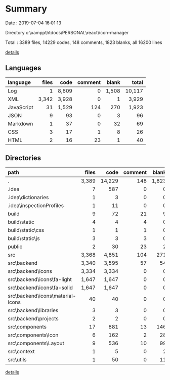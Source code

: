 # Summary

Date : 2019-07-04 16:01:13

Directory c:\xampp\htdocs\PERSONAL\react\icon-manager

Total : 3389 files,  14229 codes, 148 comments, 1823 blanks, all 16200 lines

[details](details.md)

## Languages
| language | files | code | comment | blank | total |
| :--- | ---: | ---: | ---: | ---: | ---: |
| Log | 1 | 8,609 | 0 | 1,508 | 10,117 |
| XML | 3,342 | 3,928 | 0 | 1 | 3,929 |
| JavaScript | 31 | 1,529 | 124 | 270 | 1,923 |
| JSON | 9 | 93 | 0 | 3 | 96 |
| Markdown | 1 | 37 | 0 | 32 | 69 |
| CSS | 3 | 17 | 1 | 8 | 26 |
| HTML | 2 | 16 | 23 | 1 | 40 |

## Directories
| path | files | code | comment | blank | total |
| :--- | ---: | ---: | ---: | ---: | ---: |
| . | 3,389 | 14,229 | 148 | 1,823 | 16,200 |
| .idea | 7 | 587 | 0 | 0 | 587 |
| .idea\dictionaries | 1 | 3 | 0 | 0 | 3 |
| .idea\inspectionProfiles | 1 | 11 | 0 | 0 | 11 |
| build | 9 | 72 | 21 | 9 | 102 |
| build\static | 4 | 4 | 4 | 0 | 8 |
| build\static\css | 1 | 1 | 1 | 0 | 2 |
| build\static\js | 3 | 3 | 3 | 0 | 6 |
| public | 2 | 30 | 23 | 2 | 55 |
| src | 3,368 | 4,851 | 104 | 271 | 5,226 |
| src\backend | 3,340 | 3,595 | 57 | 54 | 3,706 |
| src\backend\icons | 3,334 | 3,334 | 0 | 0 | 3,334 |
| src\backend\icons\fa-light | 1,647 | 1,647 | 0 | 0 | 1,647 |
| src\backend\icons\fa-solid | 1,647 | 1,647 | 0 | 0 | 1,647 |
| src\backend\icons\material-icons | 40 | 40 | 0 | 0 | 40 |
| src\backend\libraries | 3 | 3 | 0 | 0 | 3 |
| src\backend\projects | 2 | 2 | 0 | 0 | 2 |
| src\components | 17 | 881 | 13 | 146 | 1,040 |
| src\components\Icon | 6 | 162 | 2 | 28 | 192 |
| src\components\Layout | 9 | 536 | 10 | 99 | 645 |
| src\context | 1 | 5 | 0 | 2 | 7 |
| src\utils | 1 | 50 | 0 | 11 | 61 |

[details](details.md)